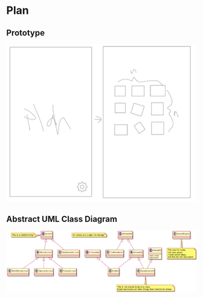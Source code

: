 # Plan
## Prototype
![prototype](https://github.com/tacticalhippopotamus/testing-app/blob/main/core/prototype.png?raw=true)
## Abstract UML Class Diagram
![uml diagram](uml.png)
